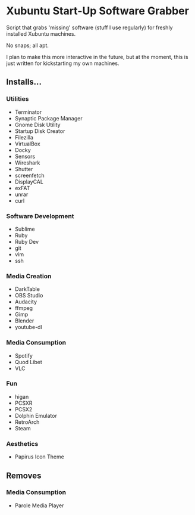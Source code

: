 # Xubuntu Start-Up Software Grabber

Script that grabs 'missing' software (stuff I use regularly) for freshly installed Xubuntu machines.

No snaps; all apt. 

I plan to make this more interactive in the future, but at the moment, this is just written for kickstarting my own machines.

## Installs...

### Utilities
- Terminator
- Synaptic Package Manager
- Gnome Disk Utility
- Startup Disk Creator
- Filezilla
- VirtualBox
- Docky
- Sensors
- Wireshark
- Shutter
- screenfetch
- DisplayCAL
- exFAT
- unrar
- curl

### Software Development
- Sublime
- Ruby
- Ruby Dev
- git
- vim
- ssh

### Media Creation
- DarkTable
- OBS Studio
- Audacity
- ffmpeg
- Gimp
- Blender
- youtube-dl

### Media Consumption
- Spotify
- Quod Libet
- VLC

### Fun
- higan
- PCSXR
- PCSX2
- Dolphin Emulator
- RetroArch
- Steam

### Aesthetics
- Papirus Icon Theme

## Removes

### Media Consumption
- Parole Media Player
